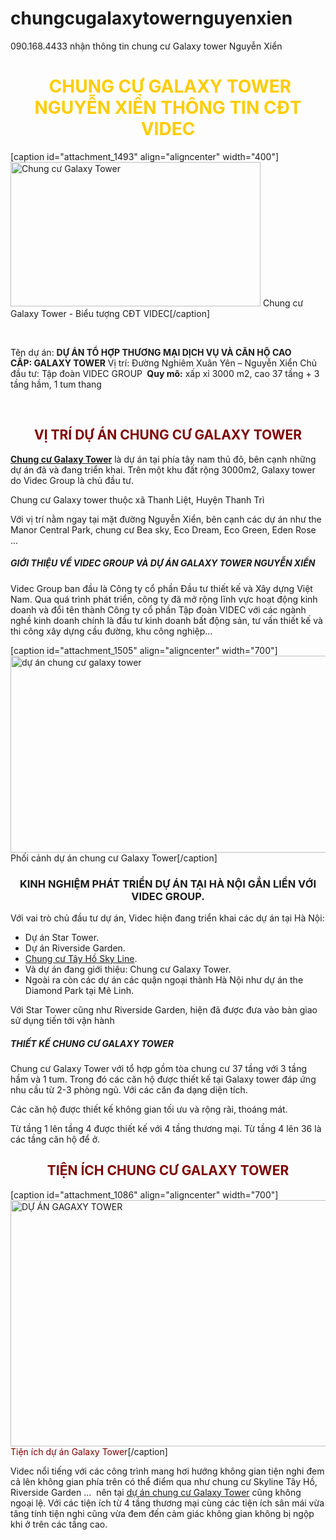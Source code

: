 # chungcugalaxytowernguyenxien
090.168.4433 nhận thông tin chung cư Galaxy tower Nguyễn Xiển
<h1 style="text-align: center;"><span style="color: #ffcc00;"> CHUNG CƯ GALAXY TOWER NGUYỄN XIỂN THÔNG TIN CĐT VIDEC</span></h1>
[caption id="attachment_1493" align="aligncenter" width="400"]<img class="wp-image-1493" src="http://lienke-batdongsan.com/wp-content/uploads/2018/07/bane-videc-300x173.jpg" alt="Chung cư Galaxy Tower" width="400" height="231" /> Chung cư Galaxy Tower - Biểu tượng CĐT VIDEC[/caption]

&nbsp;

Tên dự án: <b>DỰ ÁN TỔ HỢP THƯƠNG MẠI DỊCH VỤ VÀ CĂN HỘ CAO CẤP: GALAXY TOWER</b>
Vị trí: Đường Nghiêm Xuân Yên – Nguyễn Xiển
Chủ đầu tư: Tập đoàn VIDEC GROUP
<strong> Quy mô:</strong> xấp xỉ 3000 m2, cao 37 tầng + 3 tầng hầm, 1 tum thang

&nbsp;
<h2 style="text-align: center;"><span style="color: #800000;"><strong>VỊ TRÍ DỰ ÁN CHUNG CƯ GALAXY TOWER</strong></span></h2>
<a href="http://chungcu-galaxytower.com/"><strong>Chung cư Galaxy Tower</strong></a> là dự án tại phía tây nam thủ đô, bên cạnh những dự án đã và đang triển khai. Trên một khu đất rộng 3000m2, Galaxy tower do Videc Group là chủ đầu tư.

Chung cư Galaxy tower thuộc xã Thanh Liệt, Huyện Thanh Trì

Với vị trí nằm ngay tại mặt đường Nguyễn Xiển, bên cạnh các dự án như the Manor Central Park, chung cư Bea sky, Eco Dream, Eco Green, Eden Rose …
<h5><strong>GIỚI THIỆU VỀ VIDEC GROUP VÀ DỰ ÁN GALAXY TOWER NGUYỄN XIỂN</strong></h5>
Videc Group ban đầu là Công ty cổ phần Đầu tư thiết kế và Xây dựng Việt Nam. Qua quá trình phát triển, công ty đã mở rộng lĩnh vực hoạt động kinh doanh và đổi tên thành Công ty cổ phần Tập đoàn VIDEC với các ngành nghề kinh doanh chính là đầu tư kinh doanh bất động sản, tư vấn thiết kế và thi công xây dựng cầu đường, khu công nghiệp…

[caption id="attachment_1505" align="aligncenter" width="700"]<img class="wp-image-1505" src="http://lienke-batdongsan.com/wp-content/uploads/2018/07/Untitled-1-01-300x135.jpg" alt="dự án chung cư galaxy tower" width="700" height="315" /> Phối cảnh dự án chung cư Galaxy Tower[/caption]
<h3 style="text-align: center;">KINH NGHIỆM PHÁT TRIỂN DỰ ÁN TẠI HÀ NỘI GẮN LIỀN VỚI VIDEC GROUP.</h3>
Với vai trò chủ đầu tư dự án, Videc hiện đang triển khai các dự án tại Hà Nội:
<ul>
 	<li>Dự án Star Tower.</li>
 	<li>Dự án Riverside Garden.</li>
 	<li><a href="http://lienke-batdongsan.com/chung-cu-cao-cap-skyline-tay-ho-so-5-lac-long-quan/">Chung cư Tây Hồ Sky Line</a>.</li>
 	<li>Và dự án đang giới thiệu: Chung cư Galaxy Tower.</li>
 	<li>Ngoài ra còn các dự án các quận ngoại thành Hà Nội như dự án the Diamond Park tại Mê Linh.</li>
</ul>
Với Star Tower cũng như Riverside Garden, hiện đã được đưa vào bàn giao sử dụng tiến tới vận hành
<h5><strong>THIẾT KẾ CHUNG CƯ GALAXY TOWER</strong></h5>
Chung cư Galaxy Tower với tổ hợp gồm tòa chung cư 37 tầng với 3 tầng hầm và 1 tum. Trong đó các căn hộ được thiết kế tại Galaxy tower đáp ứng nhu cầu từ 2-3 phòng ngủ. Với các căn đa dạng diện tích.

Các căn hộ được thiết kế không gian tối ưu và rộng rãi, thoáng mát.

Từ tầng 1 lên tầng 4 được thiết kế với 4 tầng thương mại. Từ tầng 4 lên 36 là các tầng căn hộ để ở.
<h2 style="text-align: center;"><span style="color: #800000;"><strong>TIỆN ÍCH CHUNG CƯ GALAXY TOWER</strong></span></h2>
[caption id="attachment_1086" align="aligncenter" width="700"]<img class="wp-image-1086" src="http://lienke-batdongsan.com/wp-content/uploads/2018/05/17-min-300x169.jpg" alt="DỰ ÁN GAGAXY TOWER " width="700" height="394" /> <span style="color: #800000;">Tiện ích dự án Galaxy Tower</span>[/caption]

Videc nổi tiếng với các công trình mang hơi hướng không gian tiện nghi đem cả lên không gian phía trên có thể điểm qua như chung cư Skyline Tây Hồ, Riverside Garden …  nên tại <a href="http://chungcu-galaxytower.com/chinh-sach/">dự án chung cư Galaxy Tower</a> cũng không ngoại lệ. Với các tiện ích từ 4 tầng thương mại cùng các tiện ích sân mái vừa tăng tính tiện nghi cũng vừa đem đến cảm giác không gian không bị ngộp khi ở trên các tầng cao.

&nbsp;
